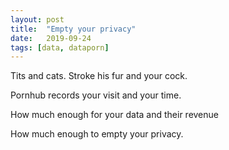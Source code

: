 ```yaml
---
layout: post
title:  "Empty your privacy"
date:   2019-09-24
tags: [data, dataporn]
---
```


Tits and cats. Stroke his fur and your cock.

Pornhub records your visit and your time.

How much enough for your data and their revenue

How much enough to empty your privacy.
